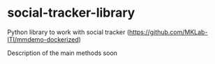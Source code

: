 # social-tracker-library
Python library to work with social tracker (https://github.com/MKLab-ITI/mmdemo-dockerized)

Description of the main methods soon
